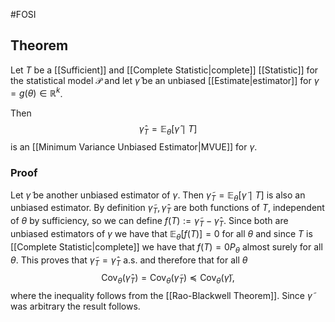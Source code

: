 #FOSI 

## Theorem
Let $T$ be a [[Sufficient]] and [[Complete Statistic|complete]] [[Statistic]] for the statistical model $\mathcal{P}$ and let $\widehat{\gamma}$ be an unbiased [[Estimate|estimator]] for $\gamma=g(\theta) \in \mathbb{R}^k$.

Then $$\widehat{\gamma}_T=\mathbb{E}_\theta[\widehat{\gamma} \mid T]$$ is an [[Minimum Variance Unbiased Estimator|MVUE]] for $\gamma$.

### Proof
Let $\tilde{\gamma}$ be another unbiased estimator of $\gamma$. Then $\tilde{\gamma}_T=\mathbb{E}_\theta[\tilde{\gamma} \mid T]$ is also an unbiased estimator. By definition $\tilde{\gamma}_T, \widehat{\gamma}_T$ are both functions of $T$, independent of $\theta$ by sufficiency, so we can define $f(T):=\tilde{\gamma}_T-\widehat{\gamma}_T$. Since both are unbiased estimators of $\gamma$ we have that $\mathbb{E}_\theta[f(T)]=0$ for all $\theta$ and since $T$ is [[Complete Statistic|complete]] we have that $f(T)=0 P_\theta$ almost surely for all $\theta$. This proves that $\tilde{\gamma}_T=\widehat{\gamma}_T$ a.s. and therefore that for all $\theta$
$$
\operatorname{Cov}_\theta\left(\widehat{\gamma}_T\right)=\operatorname{Cov}_\theta\left(\tilde{\gamma}_T\right) \preceq \operatorname{Cov}_\theta(\tilde{\gamma}),
$$
where the inequality follows from the [[Rao-Blackwell Theorem]]. Since $\tilde{\gamma}$ was arbitrary the result follows.